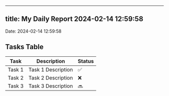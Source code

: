 
---
title: My Daily Report 2024-02-14 12:59:58
---

Date: 2024-02-14 12:59:58

## Tasks Table

| Task | Description | Status |
|------|-------------|--------|
| Task 1 | Task 1 Description | ✅ |
| Task 2 | Task 2 Description | ❌ |
| Task 3 | Task 3 Description | 🔜 |
